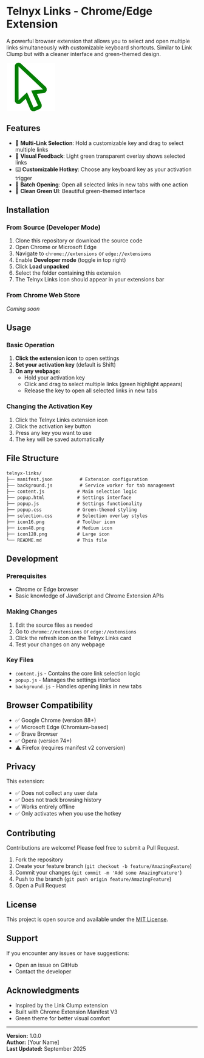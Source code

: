 # Telnyx Links - Chrome/Edge Extension

A powerful browser extension that allows you to select and open multiple links simultaneously with customizable keyboard shortcuts. Similar to Link Clump but with a cleaner interface and green-themed design.

![Telnyx Links Icon](icon128.png)

## Features

- 🔗 **Multi-Link Selection**: Hold a customizable key and drag to select multiple links
- 🎨 **Visual Feedback**: Light green transparent overlay shows selected links
- ⌨️ **Customizable Hotkey**: Choose any keyboard key as your activation trigger
- 🚀 **Batch Opening**: Open all selected links in new tabs with one action
- 💚 **Clean Green UI**: Beautiful green-themed interface

## Installation

### From Source (Developer Mode)

1. Clone this repository or download the source code
2. Open Chrome or Microsoft Edge
3. Navigate to `chrome://extensions` or `edge://extensions`
4. Enable **Developer mode** (toggle in top right)
5. Click **Load unpacked**
6. Select the folder containing this extension
7. The Telnyx Links icon should appear in your extensions bar

### From Chrome Web Store
*Coming soon*

## Usage

### Basic Operation

1. **Click the extension icon** to open settings
2. **Set your activation key** (default is Shift)
3. **On any webpage:**
   - Hold your activation key
   - Click and drag to select multiple links (green highlight appears)
   - Release the key to open all selected links in new tabs

### Changing the Activation Key

1. Click the Telnyx Links extension icon
2. Click the activation key button
3. Press any key you want to use
4. The key will be saved automatically

## File Structure

```
telnyx-links/
├── manifest.json          # Extension configuration
├── background.js          # Service worker for tab management
├── content.js            # Main selection logic
├── popup.html            # Settings interface
├── popup.js              # Settings functionality
├── popup.css             # Green-themed styling
├── selection.css         # Selection overlay styles
├── icon16.png            # Toolbar icon
├── icon48.png            # Medium icon
├── icon128.png           # Large icon
└── README.md             # This file
```

## Development

### Prerequisites
- Chrome or Edge browser
- Basic knowledge of JavaScript and Chrome Extension APIs

### Making Changes

1. Edit the source files as needed
2. Go to `chrome://extensions` or `edge://extensions`
3. Click the refresh icon on the Telnyx Links card
4. Test your changes on any webpage

### Key Files

- `content.js` - Contains the core link selection logic
- `popup.js` - Manages the settings interface
- `background.js` - Handles opening links in new tabs

## Browser Compatibility

- ✅ Google Chrome (version 88+)
- ✅ Microsoft Edge (Chromium-based)
- ✅ Brave Browser
- ✅ Opera (version 74+)
- ⚠️ Firefox (requires manifest v2 conversion)

## Privacy

This extension:
- ✅ Does not collect any user data
- ✅ Does not track browsing history
- ✅ Works entirely offline
- ✅ Only activates when you use the hotkey

## Contributing

Contributions are welcome! Please feel free to submit a Pull Request.

1. Fork the repository
2. Create your feature branch (`git checkout -b feature/AmazingFeature`)
3. Commit your changes (`git commit -m 'Add some AmazingFeature'`)
4. Push to the branch (`git push origin feature/AmazingFeature`)
5. Open a Pull Request

## License

This project is open source and available under the [MIT License](LICENSE).

## Support

If you encounter any issues or have suggestions:
- Open an issue on GitHub
- Contact the developer

## Acknowledgments

- Inspired by the Link Clump extension
- Built with Chrome Extension Manifest V3
- Green theme for better visual comfort

---

**Version:** 1.0.0  
**Author:** [Your Name]  
**Last Updated:** September 2025